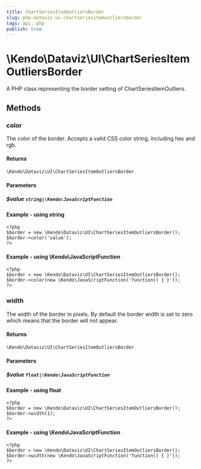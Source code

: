```yaml
---
title: ChartSeriesItemOutliersBorder
slug: php-dataviz-ui-chartseriesitemoutliersborder
tags: api, php
publish: true
---
```


# \Kendo\Dataviz\UI\ChartSeriesItemOutliersBorder

A PHP class representing the border setting of ChartSeriesItemOutliers.


## Methods

### color
The color of the border. Accepts a valid CSS color string, including hex and rgb.

#### Returns
`\Kendo\Dataviz\UI\ChartSeriesItemOutliersBorder`

#### Parameters

##### $value `string|\Kendo\JavaScriptFunction`



#### Example  - using string
    <?php
    $border = new \Kendo\Dataviz\UI\ChartSeriesItemOutliersBorder();
    $border->color('value');
    ?>

#### Example  - using \Kendo\JavaScriptFunction
    <?php
    $border = new \Kendo\Dataviz\UI\ChartSeriesItemOutliersBorder();
    $border->color(new \Kendo\JavaScriptFunction('function() { }'));
    ?>

### width
The width of the border in pixels. By default the border width is set to zero which means that the border will not appear.

#### Returns
`\Kendo\Dataviz\UI\ChartSeriesItemOutliersBorder`

#### Parameters

##### $value `float|\Kendo\JavaScriptFunction`



#### Example  - using float
    <?php
    $border = new \Kendo\Dataviz\UI\ChartSeriesItemOutliersBorder();
    $border->width(1);
    ?>

#### Example  - using \Kendo\JavaScriptFunction
    <?php
    $border = new \Kendo\Dataviz\UI\ChartSeriesItemOutliersBorder();
    $border->width(new \Kendo\JavaScriptFunction('function() { }'));
    ?>


